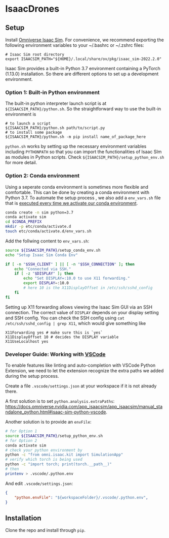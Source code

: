 # IsaacDrones

## Setup

Install [Omniverse Isaac Sim](https://docs.omniverse.nvidia.com/app_isaacsim/app_isaacsim/install_workstation.html). For convenience, we recommend exporting the following environment variables to your ~/.bashrc or ~/.zshrc files:
```
# Isaac Sim root directory
export ISAACSIM_PATH="${HOME}/.local/share/ov/pkg/isaac_sim-2022.2.0"
```

Isaac Sim provides a built-in Python 3.7 environment containing a PyTorch (1.13.0) installation. So there are different options to set up a development environment. 

### Option 1: Built-in Python environment

The built-in python interpreter launch script is at `${ISAACSIM_PATH}/python.sh`. So the straightforward way to use the built-in environment is
```
# to launch a script
${ISAACSIM_PATH}/python.sh path/to/script.py
# to install some package
${ISAACSIM_PATH}/python.sh -m pip install name_of_package_here
```
`python.sh` works by setting up the necessary environment variables including `PYTHONPATH` so that you can import the functionalities of Isaac SIm as modules in Python scripts. Check `${ISAACSIM_PATH}/setup_python_env.sh` for more detail.

### Option 2: Conda environment

Using a seperate conda environment is sometimes more flexible and comfortable. This can be done by creating a conda environment with Python 3.7. To automate the setup process , we also add a `env_vars.sh` file that is [executed every time we activate our conda environment](https://conda.io/projects/conda/en/latest/user-guide/tasks/manage-environments.html#macos-and-linux).
```sh
conda create -n sim python=3.7
conda activate sim
cd $CONDA_PREFIX
mkdir -p etc/conda/activate.d
touch etc/conda/activate.d/env_vars.sh
```
Add the follwing content to `env_vars.sh`:
```sh
source ${ISAACSIM_PATH}/setup_conda_env.sh
echo "Setup Isaac Sim Conda Env"

if [ -n "$SSH_CLIENT" ] || [ -n "$SSH_CONNECTION" ]; then
    echo "Connected via SSH."
    if [ -z "$DISPLAY" ]; then
        echo "Set DISPLAY=:10.0 to use X11 forwarding."
        export DISPLAY=:10.0 
        # here 10 is the X11DisplayOffset in /etc/ssh/sshd_config
    fi
fi
```
Setting up X11 forwarding allows viewing the Isaac Sim GUI via an SSH connection. The correct value of `DISPLAY` depends on your display setting and SSH config. You can check the SSH config using `cat /etc/ssh/sshd_config | grep X11`, which would give something like
```
X11Forwarding yes # make sure this is `yes`
X11DisplayOffset 10 # decides the DISPLAY variable
X11UseLocalhost yes
```

### Developer Guide: Working with [VSCode](https://code.visualstudio.com/)

To enable features like linting and auto-completion with VSCode Python Extension, we need to let the extension recognize the extra paths we added during the setup process.

Create a file `.vscode/settings.json` at your workspace if it is not already there.

A first solution is to set `python.analysis.extraPaths`: https://docs.omniverse.nvidia.com/app_isaacsim/app_isaacsim/manual_standalone_python.html#isaac-sim-python-vscode.

Another solution is to provide an `envFile`:
```sh
# for Option 1
source ${ISAACSIM_PATH}/setup_python_env.sh
# for Option 2
conda activate sim
# check your python environment by
python -c "from omni.isaac.kit import SimulationApp"
# verify which torch is being used
python -c "import torch; print(torch.__path__)"
# then
printenv > .vscode/.python.env
```
And edit `.vscode/settings.json`:
```json
{
    "python.envFile": "${workspaceFolder}/.vscode/.python.env",
}
```

## Installation

Clone the repo and install through `pip`.